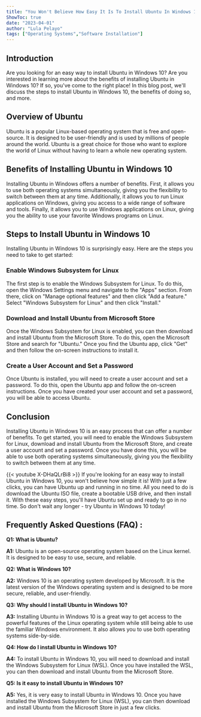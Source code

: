 ```yaml
---
title: "You Won't Believe How Easy It Is To Install Ubuntu In Windows 10 - Here's How!"
ShowToc: true 
date: "2023-04-01"
author: "Lula Pelayo" 
tags: ["Operating Systems","Software Installation"]
---
```

## Introduction 
Are you looking for an easy way to install Ubuntu in Windows 10? Are you interested in learning more about the benefits of installing Ubuntu in Windows 10? If so, you've come to the right place! In this blog post, we'll discuss the steps to install Ubuntu in Windows 10, the benefits of doing so, and more. 

## Overview of Ubuntu
Ubuntu is a popular Linux-based operating system that is free and open-source. It is designed to be user-friendly and is used by millions of people around the world. Ubuntu is a great choice for those who want to explore the world of Linux without having to learn a whole new operating system. 

## Benefits of Installing Ubuntu in Windows 10
Installing Ubuntu in Windows  offers a number of benefits. First, it allows you to use both operating systems simultaneously, giving you the flexibility to switch between them at any time. Additionally, it allows you to run Linux applications on Windows, giving you access to a wide range of software and tools. Finally, it allows you to use Windows applications on Linux, giving you the ability to use your favorite Windows programs on Linux. 

## Steps to Install Ubuntu in Windows 10
Installing Ubuntu in Windows 10 is surprisingly easy. Here are the steps you need to take to get started: 

### Enable Windows Subsystem for Linux 
The first step is to enable the Windows Subsystem for Linux. To do this, open the Windows Settings menu and navigate to the "Apps" section. From there, click on "Manage optional features" and then click "Add a feature." Select "Windows Subsystem for Linux" and then click "Install." 

### Download and Install Ubuntu from Microsoft Store
Once the Windows Subsystem for Linux is enabled, you can then download and install Ubuntu from the Microsoft Store. To do this, open the Microsoft Store and search for "Ubuntu." Once you find the Ubuntu app, click "Get" and then follow the on-screen instructions to install it. 

### Create a User Account and Set a Password
Once Ubuntu is installed, you will need to create a user account and set a password. To do this, open the Ubuntu app and follow the on-screen instructions. Once you have created your user account and set a password, you will be able to access Ubuntu. 

## Conclusion
Installing Ubuntu in Windows 10 is an easy process that can offer a number of benefits. To get started, you will need to enable the Windows Subsystem for Linux, download and install Ubuntu from the Microsoft Store, and create a user account and set a password. Once you have done this, you will be able to use both operating systems simultaneously, giving you the flexibility to switch between them at any time.

{{< youtube X-DHaQLrBi8 >}} 
If you're looking for an easy way to install Ubuntu in Windows 10, you won't believe how simple it is! With just a few clicks, you can have Ubuntu up and running in no time. All you need to do is download the Ubuntu ISO file, create a bootable USB drive, and then install it. With these easy steps, you'll have Ubuntu set up and ready to go in no time. So don't wait any longer - try Ubuntu in Windows 10 today!

## Frequently Asked Questions (FAQ) :
**Q1: What is Ubuntu?**

**A1:** Ubuntu is an open-source operating system based on the Linux kernel. It is designed to be easy to use, secure, and reliable.

**Q2: What is Windows 10?**

**A2:** Windows 10 is an operating system developed by Microsoft. It is the latest version of the Windows operating system and is designed to be more secure, reliable, and user-friendly.

**Q3: Why should I install Ubuntu in Windows 10?**

**A3:** Installing Ubuntu in Windows 10 is a great way to get access to the powerful features of the Linux operating system while still being able to use the familiar Windows environment. It also allows you to use both operating systems side-by-side.

**Q4: How do I install Ubuntu in Windows 10?**

**A4:** To install Ubuntu in Windows 10, you will need to download and install the Windows Subsystem for Linux (WSL). Once you have installed the WSL, you can then download and install Ubuntu from the Microsoft Store.

**Q5: Is it easy to install Ubuntu in Windows 10?**

**A5:** Yes, it is very easy to install Ubuntu in Windows 10. Once you have installed the Windows Subsystem for Linux (WSL), you can then download and install Ubuntu from the Microsoft Store in just a few clicks.





